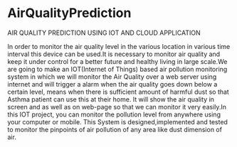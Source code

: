 # AirQualityPrediction
AIR QUALITY PREDICTION USING IOT AND CLOUD APPLICATION

In order to monitor the air quality level in the various location in various time interval this device can be used.It is necessary to monitor air quality and keep it under control for a better future and healthy living in large scale.We are going to make an IOT(Internet of Things) based air pollution monitoring system in which we will monitor the Air Quality over a web server using internet and will trigger a alarm when the air quality goes down below a certain level, means when there is sufficient amount of harmful dust so that Asthma patient can use this at their home. It will show the air quality in screen and as well as on web-page so that we can monitor it very easily.In this IOT project, you can monitor the pollution level from anywhere using your computer or mobile.
This System is designed,implemented and tested to monitor the pinpoints
of air pollution of any area like dust dimension of air.
